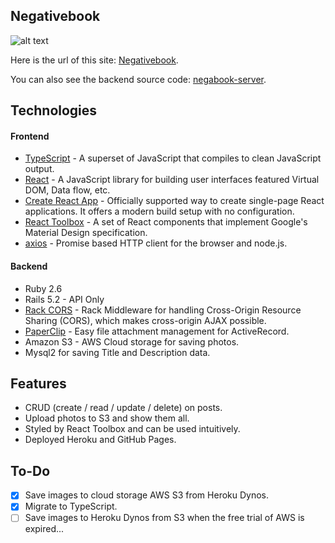 ## Negativebook
![alt text](https://github.com/SotaMakino/negabook-client/blob/master/public/screenShot2.png)

Here is the url of this site: [Negativebook](https://sotamakino.github.io/negabook-client/).

You can also see the backend source code: [negabook-server](https://github.com/SotaMakino/negabook-server).

## Technologies
#### Frontend

- [TypeScript](https://github.com/Microsoft/TypeScript) - A superset of JavaScript that compiles to clean JavaScript output.
- [React](https://reactjs.org/) - A JavaScript library for building user interfaces featured Virtual DOM, Data flow, etc.
- [Create React App](https://github.com/facebook/create-react-app) - Officially supported way to create single-page React applications. It offers a modern build setup with no configuration.
- [React Toolbox](http://react-toolbox.io/#/) - A set of React components that implement Google's Material Design specification.
- [axios](https://github.com/axios/axios) - Promise based HTTP client for the browser and node.js.

#### Backend

- Ruby 2.6
- Rails 5.2 - API Only
- [Rack CORS](https://github.com/cyu/rack-cors) - Rack Middleware for handling Cross-Origin Resource Sharing (CORS), which makes cross-origin AJAX possible.
- [PaperClip](https://github.com/thoughtbot/paperclip) - Easy file attachment management for ActiveRecord.
- Amazon S3 - AWS Cloud storage for saving photos.
- Mysql2 for saving Title and Description data.

## Features

- CRUD (create / read / update / delete) on posts.
- Upload photos to S3 and show them all.
- Styled by React Toolbox and can be used intuitively.
- Deployed Heroku and GitHub Pages.


## To-Do

- [x]  Save images to cloud storage AWS S3 from Heroku Dynos.
- [x]  Migrate to TypeScript.
- [ ]   Save images to Heroku Dynos from S3 when the free trial of AWS is expired...
